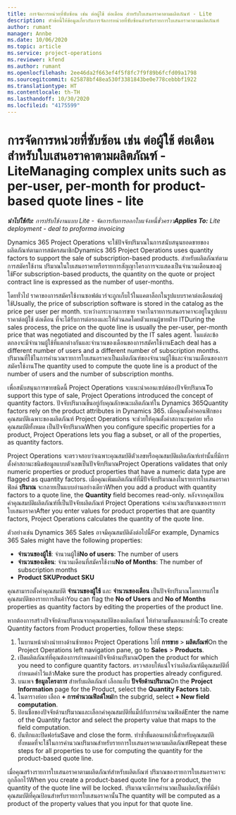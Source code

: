 ```yaml
---
title: การจัดการหน่วยที่ซับซ้อน เช่น ต่อผู้ใช้ ต่อเดือน สำหรับใบเสนอราคาตามผลิตภัณฑ์ - Lite
description: หัวข้อนี้ให้ข้อมูลเกี่ยวกับการจัดการหน่วยที่ซับซ้อนสำหรับรายการใบเสนอราคาตามผลิตภัณฑ์
author: rumant
manager: Annbe
ms.date: 10/06/2020
ms.topic: article
ms.service: project-operations
ms.reviewer: kfend
ms.author: rumant
ms.openlocfilehash: 2ee46da2f663ef4f5f8fc7f9f89b6fcfd09a1798
ms.sourcegitcommit: 625878bf48ea530f3381843be0e778cebbbf1922
ms.translationtype: HT
ms.contentlocale: th-TH
ms.lasthandoff: 10/30/2020
ms.locfileid: "4175599"
---
```

# <a name="managing-complex-units-such-as-per-user-per-month-for-product-based-quote-lines---lite"></a><span data-ttu-id="c2c76-103">การจัดการหน่วยที่ซับซ้อน เช่น ต่อผู้ใช้ ต่อเดือน สำหรับใบเสนอราคาตามผลิตภัณฑ์ - Lite</span><span class="sxs-lookup"><span data-stu-id="c2c76-103">Managing complex units such as per-user, per-month for product-based quote lines - lite</span></span>

<span data-ttu-id="c2c76-104">_**นำไปใช้กับ:** การปรับใช้งานแบบ Lite - จัดการกับการออกใบแจ้งหนี้ชั่วคราว_</span><span class="sxs-lookup"><span data-stu-id="c2c76-104">_**Applies To:** Lite deployment - deal to proforma invoicing_</span></span>

<span data-ttu-id="c2c76-105">Dynamics 365 Project Operations จะใช้ปัจจัยปริมาณในการสนับสนุนยอดขายของผลิตภัณฑ์ตามการสม้ครสมาชิก</span><span class="sxs-lookup"><span data-stu-id="c2c76-105">Dynamics 365 Project Operations uses quantity factors to support the sale of subscription-based products.</span></span> <span data-ttu-id="c2c76-106">สำหรับผลิตภัณฑ์ตามการสมัครใช้งาน ปริมาณในใบเสนอราคาหรือรายการสัญญาโครงการจะแสดงเป็นจำนวนเดือนของผู้ใช้</span><span class="sxs-lookup"><span data-stu-id="c2c76-106">For subscription-based products, the quantity on the quote or project contract line is expressed as the number of user-months.</span></span>

<span data-ttu-id="c2c76-107">โดยทั่วไป ราคาของการสมัครใช้งานซอฟต์แวร์จะถูกเก็บไว้ในแคตาล็อกในรูปแบบราคาต่อเดือนต่อผู้ใช้</span><span class="sxs-lookup"><span data-stu-id="c2c76-107">Usually, the price of subscription software is stored in the catalog as the price per user per month.</span></span> <span data-ttu-id="c2c76-108">ระหว่างกระบวนการขาย ราคาในรายการเสนอราคาจะอยู่ในรูปแบบราคาต่อผู้ใช้ ต่อเดือน ที่จะได้รับการต่อรองและให้ส่วนลดโดยตัวแทนผู้ขายฝ่าย IT</span><span class="sxs-lookup"><span data-stu-id="c2c76-108">During the sales process, the price on the quote line is usually the per-user, per-month price that was negotiated and discounted by the IT sales agent.</span></span> <span data-ttu-id="c2c76-109">ในแต่ละข้อตกลงจะมีจำนวนผู้ใช้ที่แตกต่างกันและจำนวนของเดือนของการสมัครใช้งาน</span><span class="sxs-lookup"><span data-stu-id="c2c76-109">Each deal has a different number of users and a different number of subscription months.</span></span> <span data-ttu-id="c2c76-110">ปริมาณที่ใช้ในการคำนวณรายการใบเสนอราคาเป็นผลิตภัณฑ์ของจำนวนผู้ใช้และจำนวนเดือนของการสมัครใช้งาน</span><span class="sxs-lookup"><span data-stu-id="c2c76-110">The quantity used to compute the quote line is a product of the number of users and the number of subscription months.</span></span>

<span data-ttu-id="c2c76-111">เพื่อสนับสนุนการขายชนิดนี้ Project Operations จะแนะนำคอนเซปต์ของปัจจัยปริมาณ</span><span class="sxs-lookup"><span data-stu-id="c2c76-111">To support this type of sale, Project Operations introduced the concept of quantity factors.</span></span> <span data-ttu-id="c2c76-112">ปัจจับปริมาณขึ้นอยู่กับคุณลักษณะผลิตภัณฑ์ใน Dynamics 365</span><span class="sxs-lookup"><span data-stu-id="c2c76-112">Quantity factors rely on the product attributes in Dynamics 365.</span></span> <span data-ttu-id="c2c76-113">เมื่อคุณตั้งค่าคอนฟิกของคุณสมบัติเฉพาะของผลิตภัณฑ์ Project Operations จะช่วยให้คุณตั้งค่าสถานะชุดย่อย หรือคุณสมบัติทั้งหมด เป็นปัจจัยปริมาณ</span><span class="sxs-lookup"><span data-stu-id="c2c76-113">When you configure specific properties for a product, Project Operations lets you flag a subset, or all of the properties, as quantity factors.</span></span>

<span data-ttu-id="c2c76-114">Project Operations จะตรวจสอบว่าเฉพาะคุณสมบัติตัวเลขหรือคุณสมบัติผลิตภัณฑ์เท่านั้นที่มีการตั้งค่าสถานะชนิดข้อมูลแบบตัวเลขเป็นปัจจัยปริมาณ</span><span class="sxs-lookup"><span data-stu-id="c2c76-114">Project Operations validates that only numeric properties or product properties that have a numeric data type are flagged as quantity factors.</span></span> <span data-ttu-id="c2c76-115">เมื่อคุณเพิ่มผลิตภัณฑ์ที่มีปัจจัยปริมาณลงในรายการใบเสนอราคา ฟิลด์ **ปริมาณ** จะกลายเป็นแบบอ่านอย่างเดียว</span><span class="sxs-lookup"><span data-stu-id="c2c76-115">When you add a product with quantity factors to a quote line, the **Quantity** field becomes read-only.</span></span> <span data-ttu-id="c2c76-116">หลังจากคุณป้อนค่าคุณสมบัติผลิตภัณฑ์ที่เป็นปัจจัยผลิตภัณฑ์ Project Operations จะคำนวณปริมาณของรายการใบเสนอราคา</span><span class="sxs-lookup"><span data-stu-id="c2c76-116">After you enter values for product properties that are quantity factors, Project Operations calculates the quantity of the quote line.</span></span>

<span data-ttu-id="c2c76-117">ตัวอย่างเช่น Dynamics 365 Sales อาจมีคุณสมบัติดังต่อไปนี้</span><span class="sxs-lookup"><span data-stu-id="c2c76-117">For example, Dynamics 365 Sales might have the following properties:</span></span>

- <span data-ttu-id="c2c76-118">**จำนวนของผู้ใช้**: จำนวนผู้ใช้</span><span class="sxs-lookup"><span data-stu-id="c2c76-118">**No of users**: The number of users</span></span>
- <span data-ttu-id="c2c76-119">**จำนวนของเดือน**: จำนวนเดือนที่สมัครใช้งาน</span><span class="sxs-lookup"><span data-stu-id="c2c76-119">**No of Months**: The number of subscription months</span></span>
- <span data-ttu-id="c2c76-120">**Product SKU**</span><span class="sxs-lookup"><span data-stu-id="c2c76-120">**Product SKU**</span></span>

<span data-ttu-id="c2c76-121">คุณสามารถตั้งค่าคุณสมบัติ **จำนวนของผู้ใช้** และ **จำนวนของเดือน** เป็นปัจจัยปริมาณโดยการแก้ไขคุณสมบัติของรายการสินค้า</span><span class="sxs-lookup"><span data-stu-id="c2c76-121">You can flag the **No of Users** and **No of Months** properties as quantity factors by editing the properties of the product line.</span></span>

<span data-ttu-id="c2c76-122">หากต้องการสร้างปัจจัยด้านปริมาณจากคุณสมบัติของผลิตภัณฑ์ ให้ทำตามขั้นตอนเหล่านี้:</span><span class="sxs-lookup"><span data-stu-id="c2c76-122">To create Quantity factors from Product properties, follow these steps:</span></span>

1. <span data-ttu-id="c2c76-123">ในบานหน้าต่างนำทางด้านซ้ายของ Project Operations ไปที่ **การขาย** > **ผลิตภัณฑ์**</span><span class="sxs-lookup"><span data-stu-id="c2c76-123">On the Project Operations left navigation pane, go to **Sales** > **Products**.</span></span>
2. <span data-ttu-id="c2c76-124">เปิดผลิตภัณฑ์ที่คุณต้องการกำหนดค่าปัจจัยด้านปริมาณ</span><span class="sxs-lookup"><span data-stu-id="c2c76-124">Open the product for which you need to configure quantity factors.</span></span> <span data-ttu-id="c2c76-125">ตรวจสอบให้แน่ใจว่าผลิตภัณฑ์มีคุณสมบัติที่กำหนดค่าไว้แล้ว</span><span class="sxs-lookup"><span data-stu-id="c2c76-125">Make sure the product has properties already configured.</span></span>
3. <span data-ttu-id="c2c76-126">บนเพจ **ข้อมูลโครงการ** สำหรับผลิตภัณฑ์ เลือกแท็บ **ปัจจัยด้านปริมาณ**</span><span class="sxs-lookup"><span data-stu-id="c2c76-126">On the **Project Information** page for the Product, select the **Quantity Factors** tab.</span></span>
4. <span data-ttu-id="c2c76-127">ในตารางย่อย เลือก **+ การคำนวณฟิลด์ใหม่**</span><span class="sxs-lookup"><span data-stu-id="c2c76-127">In the subgrid, select **+ New field computation**.</span></span>
5. <span data-ttu-id="c2c76-128">ป้อนชื่อของปัจจัยด้านปริมาณและเลือกค่าคุณสมบัติที่แม็ปกับการคำนวณฟิลด์</span><span class="sxs-lookup"><span data-stu-id="c2c76-128">Enter the name of the Quantity factor and select the property value that maps to the field computation.</span></span>
6. <span data-ttu-id="c2c76-129">บันทึกและปิดฟอร์ม</span><span class="sxs-lookup"><span data-stu-id="c2c76-129">Save and close the form.</span></span> <span data-ttu-id="c2c76-130">ทำซ้ำขั้นตอนเหล่านี้สำหรับคุณสมบัติทั้งหมดที่จะใช้ในการคำนวณปริมาณสำหรับรายการใบเสนอราคาตามผลิตภัณฑ์</span><span class="sxs-lookup"><span data-stu-id="c2c76-130">Repeat these steps for all properties to use for computing the quantity for the product-based quote line.</span></span>

<span data-ttu-id="c2c76-131">เมื่อคุณสร้างรายการใบเสนอราคาตามผลิตภัณฑ์สำหรับผลิตภัณฑ์ ปริมาณของรายการใบเสนอราคาจะถูกล็อกไว้</span><span class="sxs-lookup"><span data-stu-id="c2c76-131">When you create a product-based quote line for a product, the quantity of the quote line will be locked.</span></span> <span data-ttu-id="c2c76-132">ปริมาณจะมีการคำนวณเป็นผลิตภัณฑ์ที่มีค่าคุณสมบัติที่คุณป้อนสำหรับรายการใบเสนอราคานั้น</span><span class="sxs-lookup"><span data-stu-id="c2c76-132">The quantity will be computed as a product of the property values that you input for that quote line.</span></span>
